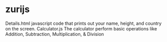 # zurijs
Details.html javascript code that prints out your name, height, and country on the screen.
Calculator.js The calculator perform basic operations like Addition, Subtraction, Multiplication, & Division
